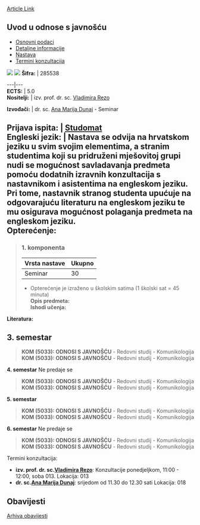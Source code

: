 [Article Link](https://www.fhs.hr/predmet/uuosj_a)

## Uvod u odnose s javnošću
  * [Osnovni podaci](https://www.fhs.hr/predmet/uuosj_a#v1id-904886_955133_1_0 "Osnovni podaci")
  * [Detaljne informacije](https://www.fhs.hr/predmet/uuosj_a#v1id-904886_955133_1_1 "Detaljne informacije")
  * [Nastava](https://www.fhs.hr/predmet/uuosj_a#v1id-904886_955133_1_2 "Nastava")
  * [Termini konzultacija](https://www.fhs.hr/predmet/uuosj_a#v1id-904886_955133_1_3 "Termini konzultacija")


[![](https://www.fhs.hr/img/flags/gif/hr.gif)](https://www.fhs.hr/predmet/uuosj_a) [![](https://www.fhs.hr/img/flags/gif/gb.gif)](https://www.fhs.hr/en/course/itpr_a)
**Šifra:** |  285538  
  
---|---  
**ECTS:** |  5.0   
**Nositelji:** |  izv. prof. dr. sc. [Vladimira Rezo](https://www.fhs.hr/djelatnik/vladimira.rezo)   
  
**Izvođači:** |  dr. sc. [Ana Marija Dunaj](https://www.fhs.hr/djelatnik/ana_marija.dunaj) - Seminar  
  
**Prijava ispita:** |  [Studomat](http://www.isvu.hr/studomat)  
**Engleski jezik:** |  Nastava se odvija na hrvatskom jeziku u svim svojim elementima, a stranim studentima koji su pridruženi mješovitoj grupi nudi se mogućnost savladavanja predmeta pomoću dodatnih izravnih konzultacija s nastavnikom i asistentima na engleskom jeziku. Pri tome, nastavnik stranog studenta upućuje na odgovarajuću literaturu na engleskom jeziku te mu osigurava mogućnost polaganja predmeta na engleskom jeziku.   
**Opterećenje:**  
---  
> ### 1. komponenta
> | Vrsta nastave | Ukupno  
> ---|---  
> Seminar | 30  
> * Opterećenje je izraženo u školskim satima (1 školski sat = 45 minuta)   
**Opis predmeta:**  
> **Ishodi učenja:**  

  
**Literatura:**  

  
**3. semestar**  
---  
> **KOM (5033): ODNOSI S JAVNOŠĆU** - Redovni studij - Komunikologija  
>  **KOM (5033): ODNOSI S JAVNOŠĆU** - Redovni studij - Komunikologija  
>   
  
**4. semestar** Ne predaje se  
> **KOM (5033): ODNOSI S JAVNOŠĆU** - Redovni studij - Komunikologija  
>  **KOM (5033): ODNOSI S JAVNOŠĆU** - Redovni studij - Komunikologija  
>   
  
**5. semestar**  
> **KOM (5033): ODNOSI S JAVNOŠĆU** - Redovni studij - Komunikologija  
>  **KOM (5033): ODNOSI S JAVNOŠĆU** - Redovni studij - Komunikologija  
>   
  
**6. semestar** Ne predaje se  
> **KOM (5033): ODNOSI S JAVNOŠĆU** - Redovni studij - Komunikologija  
>  **KOM (5033): ODNOSI S JAVNOŠĆU** - Redovni studij - Komunikologija  
>   
Termini konzultacija: 
  * **izv. prof. dr. sc.[Vladimira Rezo](https://www.fhs.hr/djelatnik/vladimira.rezo)**: 
Konzultacije ponedjeljkom, 11:00 - 12:00, soba 013.
Lokacija: 013 
  * **dr. sc.[Ana Marija Dunaj](https://www.fhs.hr/djelatnik/ana_marija.dunaj)**: 
srijedom od 11.30 do 12.30 sati
Lokacija: 018 


## Obavijesti
[Arhiva obavijesti](https://www.fhs.hr/predmet/uuosj_a?@=21tu9#news_132535 "Arhiva obavijesti")

